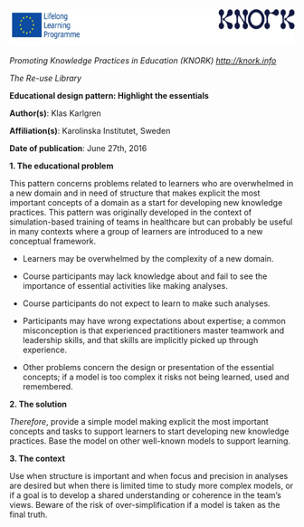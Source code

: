<img src="images\6aee90552bdb42b0a6fd0b0814401f0c6c086641/media/image01.png" width="624" height="65" />

*Promoting Knowledge Practices in Education (KNORK) http://knork.info*

*The Re-use Library*

**Educational design pattern: Highlight the essentials**

**Author(s)**: Klas Karlgren

**Affiliation(s)**: Karolinska Institutet, Sweden

**Date of publication**: June 27th, 2016

**1. The educational problem**

This pattern concerns problems related to learners who are overwhelmed in a new domain and in need of structure that makes explicit the most important concepts of a domain as a start for developing new knowledge practices. This pattern was originally developed in the context of simulation-based training of teams in healthcare but can probably be useful in many contexts where a group of learners are introduced to a new conceptual framework.

-   Learners may be overwhelmed by the complexity of a new domain.

-   Course participants may lack knowledge about and fail to see the importance of essential activities like making analyses.

-   Course participants do not expect to learn to make such analyses.

-   Participants may have wrong expectations about expertise; a common misconception is that experienced practitioners master teamwork and leadership skills, and that skills are implicitly picked up through experience.

-   Other problems concern the design or presentation of the essential concepts; if a model is too complex it risks not being learned, used and remembered.

**2. The solution**

*Therefore*, provide a simple model making explicit the most important concepts and tasks to support learners to start developing new knowledge practices. Base the model on other well-known models to support learning.

**3. The context**

Use when structure is important and when focus and precision in analyses are desired but when there is limited time to study more complex models, or if a goal is to develop a shared understanding or coherence in the team’s views. Beware of the risk of over-simplification if a model is taken as the final truth.
